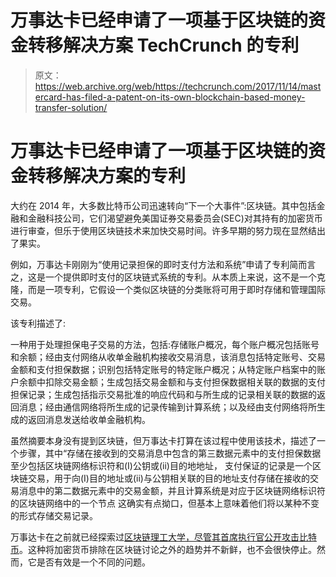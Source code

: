 # 万事达卡已经申请了一项基于区块链的资金转移解决方案 TechCrunch 的专利

> 原文：<https://web.archive.org/web/https://techcrunch.com/2017/11/14/mastercard-has-filed-a-patent-on-its-own-blockchain-based-money-transfer-solution/>

# 万事达卡已经申请了一项基于区块链的资金转移解决方案的专利

大约在 2014 年，大多数比特币公司迅速转向“下一个大事件”:区块链。其中包括金融和金融科技公司，它们渴望避免美国证券交易委员会(SEC)对其持有的加密货币进行审查，但乐于使用区块链技术来加快交易时间。许多早期的努力现在显然结出了果实。

例如，万事达卡刚刚为“使用记录担保的即时支付方法和系统”申请了专利简而言之，这是一个提供即时支付的区块链式系统的专利。从本质上来说，这不是一个克隆，而是一项专利，它假设一个类似区块链的分类账将可用于即时存储和管理国际交易。

该专利描述了:

一种用于处理担保电子交易的方法，包括:存储账户概况，每个账户概况包括账号和余额；经由支付网络从收单金融机构接收交易消息，该消息包括特定账号、交易金额和支付担保数据；识别包括特定账号的特定账户概况；从特定账户档案中的账户余额中扣除交易金额；生成包括交易金额和与支付担保数据相关联的数据的支付担保记录；生成包括指示交易批准的响应代码和与所生成的记录相关联的数据的返回消息；经由通信网络将所生成的记录传输到计算系统；以及经由支付网络将所生成的返回消息发送给收单金融机构。

虽然摘要本身没有提到区块链，但万事达卡打算在该过程中使用该技术，描述了一个步骤，其中“存储在接收到的交易消息中包含的第三数据元素中的支付担保数据至少包括区块链网络标识符和(I)公钥或(ii)目的地地址， 支付保证的记录是一个区块链交易，用于向(I)目的地址或(ii)与公钥相关联的目的地址支付存储在接收的交易消息中的第二数据元素中的交易金额，并且计算系统是对应于区块链网络标识符的区块链网络中的一个节点 这确实有点拗口，但基本上意味着他们将以某种不变的形式存储交易记录。

万事达卡在之前就已经探索过[区块链理工大学，尽管其首席执行官](https://web.archive.org/web/20221007220913/https://cointelegraph.com/news/mastercard-announces-blockchain-b2b-payments-despite-rejection-of-bitcoin)[公开攻击比特币](https://web.archive.org/web/20221007220913/https://cointelegraph.com/news/mastercard-ceo-attacks-bitcoin-finds-solace-in-government-backed-cryptos)。这种将加密货币排除在区块链讨论之外的趋势并不新鲜，也不会很快停止。然而，它是否有效是一个不同的问题。